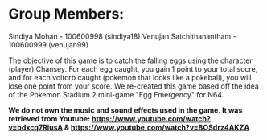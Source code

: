 # Group Members:
Sindiya Mohan - 100600998 (sindiya18)
Venujan Satchithanantham - 100600999 (venujan99)


The objective of this game is to catch the falling eggs using the character (player) Chansey. For each egg caught, you gain 1 point to your total socre, and for each voltorb caught (pokemon that looks like a pokeball), you will lose one point from your score. We re-created this game based off the idea of the Pokemon Stadium 2 mini-game "Egg Emergency" for N64. 

**We do not own the music and sound effects used in the game. It was retrieved from Youtube: https://www.youtube.com/watch?v=bdxcq7RiusA & https://www.youtube.com/watch?v=8OSdrz4AKZA**
